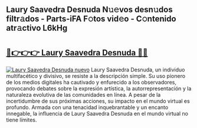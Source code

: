 ## Laury Saavedra Desnuda N𝚞𝚎vos desn𝚞dos filtr𝚊dos - Parts-iFA F𝚘tos vid𝚎o - C𝚘ntenido atr𝚊ctivo L6kHg

# <h2><a href="http://mbadplm.tromn.icu/?c=Laury+Saavedra+Desnuda">🔗👉👉👉 Laury Saavedra Desnuda 🔗🔗</a></h2>

[![Laury Saavedra Desnuda nuevo](https://i.imgur.com/pEAQMta.gif)](http://mbadplm.tromn.icu/?c=Laury+Saavedra+Desnuda)
Laury Saavedra Desnuda, un individuo multifacético y divisivo, se resiste a la descripción simple. Su uso pionero de los medios digitales ha cautivado y enfurecido a los observadores, provocando debates sobre la expresión artística, la autorrepresentación y la naturaleza evolutiva de las comunidades en línea. A pesar de la incertidumbre de sus próximas acciones, su impacto en el mundo virtual es profundo. Armada con una tenacidad inquebrantable y un encanto innegable, la influencia de Laury Saavedra Desnuda en el mundo virtual no tiene límites.
